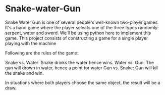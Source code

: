 # Snake-water-Gun
Snake Water Gun is one of several people's well-known two-player games. It's a hand game where the player selects one of the three types randomly: serpent, water and sword. We'll be using python here to implement this game.  This project consists of constructing a game for a single player playing with the machine

Following are the rules of the game:

Snake vs. Water: Snake drinks the water hence wins.
Water vs. Gun: The gun will drown in water, hence a point for water
Gun vs. Snake: Gun will kill the snake and win.

In situations where both players choose the same object, the result will be a draw.
